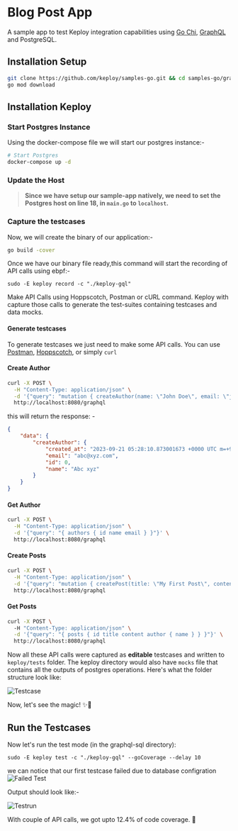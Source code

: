 # Blog Post App

A sample  app to test Keploy integration capabilities using [Go Chi](https://go-chi.io/), [GraphQL](https://graphql.org/) and PostgreSQL. 

## Installation Setup

```bash
git clone https://github.com/keploy/samples-go.git && cd samples-go/graphql-sql
go mod download
```

## Installation Keploy


### Start Postgres Instance 

Using the docker-compose file we will start our postgres instance:-

```bash
# Start Postgres
docker-compose up -d
```

### Update the Host

> **Since we have setup our sample-app natively, we need to set the Postgres host on line 18, in `main.go` to `localhost`.**

### Capture the testcases

Now, we will create the binary of our application:-

```zsh
go build -cover
```

Once we have our binary file ready,this command will start the recording of API calls using ebpf:-

```shell
sudo -E keploy record -c "./keploy-gql"
```

Make API Calls using Hoppscotch, Postman or cURL command. Keploy with capture those calls to generate the test-suites containing testcases and data mocks.


#### Generate testcases

To generate testcases we just need to make some API calls. You can use [Postman](https://www.postman.com/), [Hoppscotch](https://hoppscotch.io/), or simply `curl`

#### Create Author

```bash
curl -X POST \
  -H "Content-Type: application/json" \
  -d '{"query": "mutation { createAuthor(name: \"John Doe\", email: \"john@example.com\") { id name email } }"}' \             
  http://localhost:8080/graphql
```

this will return the response: - 
```json
{
    "data": {
        "createAuthor": {
            "created_at": "2023-09-21 05:28:10.873001673 +0000 UTC m=+9.250422297",
            "email": "abc@xyz.com",
            "id": 0,
            "name": "Abc xyz"
        }
    }
}
```

#### Get Author

```bash
curl -X POST \
  -H "Content-Type: application/json" \
  -d '{"query": "{ authors { id name email } }"}' \
  http://localhost:8080/graphql
```

#### Create Posts

```bash
curl -X POST \
  -H "Content-Type: application/json" \
  -d '{"query": "mutation { createPost(title: \"My First Post\", content: \"This is the content\", author_id: 1) { id title content author { name } } }"}' \
  http://localhost:8080/graphql
```

#### Get Posts

```bash
curl -X POST \       
  -H "Content-Type: application/json" \
  -d '{"query": "{ posts { id title content author { name } } }"}' \ 
  http://localhost:8080/graphql
```

Now all these API calls were captured as **editable** testcases and written to `keploy/tests` folder. The keploy directory would also have `mocks` file that contains all the outputs of postgres operations. Here's what the folder structure look like:

![Testcase](./img/testcases.png?raw=true)

Now, let's see the magic! ✨💫

## Run the Testcases

Now let's run the test mode (in the graphql-sql directory):

```shell
sudo -E keploy test -c "./keploy-gql" --goCoverage --delay 10
```

we can notice that our first testcase failed due to database configration
![Failed Test](./img/testfailed.png)

Output should look like:- 

![Testrun](./img/testrun.png?raw=true)

With couple of API calls, we got upto 12.4% of code coverage. 🥳
